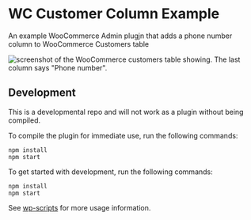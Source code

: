 # WC Customer Column Example

An example WooCommerce Admin plugjn that adds a phone number column to WooCommerce Customers table

![screenshot of the WooCommerce customers table showing. The last column says "Phone number".](https://user-images.githubusercontent.com/507025/89552378-4c7ed400-d7c9-11ea-8e9c-c4c6742bee44.png)

## Development

This is a developmental repo and will not work as a plugin without being compiled.

To compile the plugin for immediate use, run the following commands:

```text
npm install
npm start
```

To get started with development, run the following commands:

```text
npm install
npm start
```

See [wp-scripts](https://github.com/WordPress/gutenberg/tree/master/packages/scripts) for more usage information.

